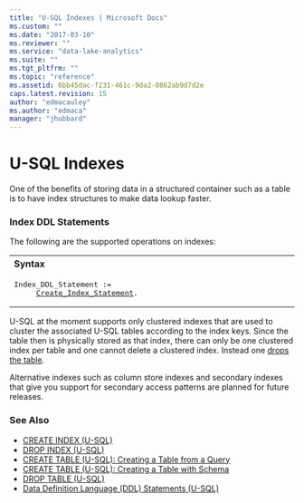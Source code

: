 ```yaml
---
title: "U-SQL Indexes | Microsoft Docs"
ms.custom: ""
ms.date: "2017-03-10"
ms.reviewer: ""
ms.service: "data-lake-analytics"
ms.suite: ""
ms.tgt_pltfrm: ""
ms.topic: "reference"
ms.assetid: 6bb45dac-f231-461c-9da2-0862ab9d7d2e
caps.latest.revision: 15
author: "edmacauley"
ms.author: "edmaca"
manager: "jhubbard"
---
```

# U-SQL Indexes
One of the benefits of storing data in a structured container such as a table is to have index structures to make data lookup faster.  
  
### Index DDL Statements    
The following are the supported operations on indexes:  
  
<table><th align="left">Syntax</th><tr><td><pre>
Index_DDL_Statement :=                                                                                   
     <a href="create-index-u-sql.md">Create_Index_Statement</a>.
</pre></td></tr></table>
  
U-SQL at the moment supports only clustered indexes that are used to cluster the associated U-SQL tables according to the index keys. Since the table then is physically stored as that index, there can only be one clustered index per table and one cannot delete a clustered index. Instead one [drops the table](drop-table-u-sql.md).  
  
Alternative indexes such as column store indexes and secondary indexes that give you support for secondary access patterns are planned for future releases.  

### See Also
* [CREATE INDEX (U-SQL)](create-index-u-sql.md)  
* [DROP INDEX (U-SQL)](drop-index-u-sql.md)  
* [CREATE TABLE (U-SQL): Creating a Table from a Query](create-table-u-sql-creating-a-table-from-a-query.md)  
* [CREATE TABLE (U-SQL): Creating a Table with Schema](create-table-u-sql-creating-a-table-with-schema.md)  
* [DROP TABLE (U-SQL)](drop-table-u-sql.md) 
* [Data Definition Language (DDL) Statements (U-SQL)](data-definition-language-ddl-statements-u-sql.md)

